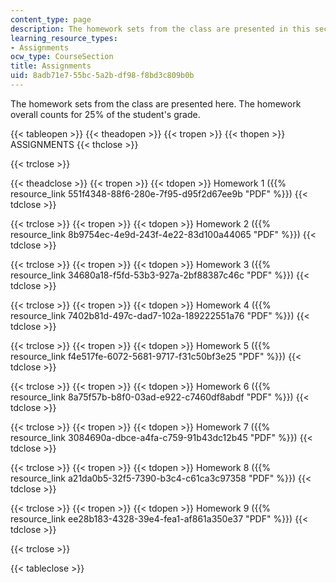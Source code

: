 ```yaml
---
content_type: page
description: The homework sets from the class are presented in this section.
learning_resource_types:
- Assignments
ocw_type: CourseSection
title: Assignments
uid: 8adb71e7-55bc-5a2b-df98-f8bd3c809b0b
---
```


The homework sets from the class are presented here. The homework overall counts for 25% of the student's grade.

{{< tableopen >}}
{{< theadopen >}}
{{< tropen >}}
{{< thopen >}}
ASSIGNMENTS
{{< thclose >}}

{{< trclose >}}

{{< theadclose >}}
{{< tropen >}}
{{< tdopen >}}
Homework 1 ({{% resource_link 551f4348-88f6-280e-7f95-d95f2d67ee9b "PDF" %}})
{{< tdclose >}}

{{< trclose >}}
{{< tropen >}}
{{< tdopen >}}
Homework 2 ({{% resource_link 8b9754ec-4e9d-243f-4e22-83d100a44065 "PDF" %}})
{{< tdclose >}}

{{< trclose >}}
{{< tropen >}}
{{< tdopen >}}
Homework 3 ({{% resource_link 34680a18-f5fd-53b3-927a-2bf88387c46c "PDF" %}})
{{< tdclose >}}

{{< trclose >}}
{{< tropen >}}
{{< tdopen >}}
Homework 4 ({{% resource_link 7402b81d-497c-dad7-102a-189222551a76 "PDF" %}})
{{< tdclose >}}

{{< trclose >}}
{{< tropen >}}
{{< tdopen >}}
Homework 5 ({{% resource_link f4e517fe-6072-5681-9717-f31c50bf3e25 "PDF" %}})
{{< tdclose >}}

{{< trclose >}}
{{< tropen >}}
{{< tdopen >}}
Homework 6 ({{% resource_link 8a75f57b-b8f0-03ad-e922-c7460df8abdf "PDF" %}})
{{< tdclose >}}

{{< trclose >}}
{{< tropen >}}
{{< tdopen >}}
Homework 7 ({{% resource_link 3084690a-dbce-a4fa-c759-91b43dc12b45 "PDF" %}})
{{< tdclose >}}

{{< trclose >}}
{{< tropen >}}
{{< tdopen >}}
Homework 8 ({{% resource_link a21da0b5-32f5-7390-b3c4-c61ca3c97358 "PDF" %}})
{{< tdclose >}}

{{< trclose >}}
{{< tropen >}}
{{< tdopen >}}
Homework 9 ({{% resource_link ee28b183-4328-39e4-fea1-af861a350e37 "PDF" %}})
{{< tdclose >}}

{{< trclose >}}

{{< tableclose >}}